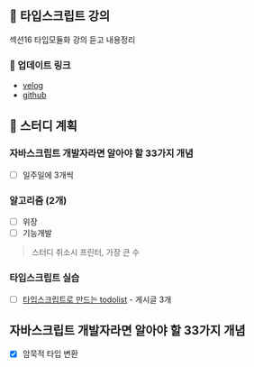 ## 📘 타입스크립트 강의
섹션16 타입모듈화 강의 듣고 내용정리

### 🔗 업데이트 링크
- [velog](https://velog.io/@fromzoo/%ED%83%80%EC%9E%85-%EB%AA%A8%EB%93%88%ED%99%94)
- [github](https://github.com/leemyungju9347/TypeScript/blob/main/TypeScript_study/16_%ED%83%80%EC%9E%85%20%EB%AA%A8%EB%93%88%ED%99%94.md)

## 📆 스터디 계획
### 자바스크립트 개발자라면 알아야 할 33가지 개념
- [ ]  일주일에 3개씩

### 알고리즘 (2개)
- [ ] 위장
- [ ] 기능개발

> 스터디 취소시 프린터, 가장 큰 수

### 타입스크립트 실습 
- [ ] [타입스크립트로 만드는 todolist](https://withseungryu.tistory.com/category/Front-end/Vue) - 게시글 3개


## 자바스크립트 개발자라면 알아야 할 33가지 개념
- [x] 암묵적 타입 변환


